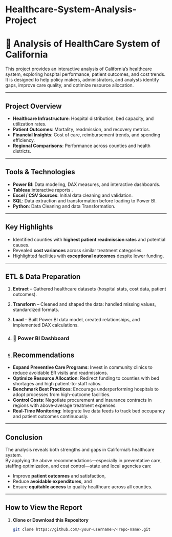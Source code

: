 # Healthcare-System-Analysis-Project
# 🏥 Analysis of HealthCare System of California

This project provides an interactive analysis of California’s healthcare system, exploring hospital performance, patient outcomes, and cost trends.  
It is designed to help policy makers, administrators, and analysts identify gaps, improve care quality, and optimize resource allocation.

---

##  Project Overview
- **Healthcare Infrastructure**: Hospital distribution, bed capacity, and utilization rates.
- **Patient Outcomes**: Mortality, readmission, and recovery metrics.
- **Financial Insights**: Cost of care, reimbursement trends, and spending efficiency.
- **Regional Comparisons**: Performance across counties and health districts.

---

##  Tools & Technologies
- **Power BI**: Data modeling, DAX measures, and interactive dashboards.
- **Tableau**:interactive reports .
- **Excel / CSV Sources**: Initial data cleaning and validation.
- **SQL**: Data extraction and transformation before loading to Power BI.
- **Python**: Data Cleaning and data Transformation. 

---

##  Key Highlights
- Identified counties with **highest patient readmission rates** and potential causes.
- Revealed **cost variances** across similar treatment categories.
- Highlighted facilities with **exceptional outcomes** despite lower funding.

---

##  ETL & Data Preparation
1. **Extract** – Gathered healthcare datasets (hospital stats, cost data, patient outcomes).
2. **Transform** – Cleaned and shaped the data: handled missing values, standardized formats.
3. **Load** – Built Power BI data model, created relationships, and implemented DAX calculations.

4. ### 🔹 **Power BI Dashboard** 

5. ##  Recommendations
- **Expand Preventive Care Programs**: Invest in community clinics to reduce avoidable ER visits and readmissions.
- **Optimize Resource Allocation**: Redirect funding to counties with bed shortages and high patient-to-staff ratios.
- **Benchmark Best Practices**: Encourage underperforming hospitals to adopt processes from high-outcome facilities.
- **Control Costs**: Negotiate procurement and insurance contracts in regions with above-average treatment expenses.
- **Real-Time Monitoring**: Integrate live data feeds to track bed occupancy and patient outcomes continuously.

---

##  Conclusion
The analysis reveals both strengths and gaps in California’s healthcare system.  
By applying the above recommendations—especially in preventative care, staffing optimization, and cost control—state and local agencies can:
- Improve **patient outcomes** and satisfaction,
- Reduce **avoidable expenditures**, and
- Ensure **equitable access** to quality healthcare across all counties.

---

##  How to View the Report
1. **Clone or Download this Repository**  
   ```bash
   git clone https://github.com/<your-username>/<repo-name>.git
